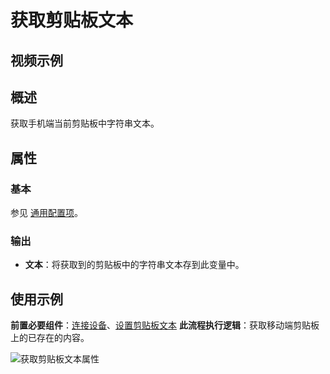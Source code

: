 # 获取剪贴板文本

## 视频示例

## 概述

获取手机端当前剪贴板中字符串文本。

## 属性

### 基本

参见 [通用配置项](../Appendix/CommonConfigurationItems.md)。

### 输出

- **文本**：将获取到的剪贴板中的字符串文本存到此变量中。

## 使用示例

**前置必要组件**：[连接设备](./MobileConnect.md)、[设置剪贴板文本](../PhoneAutomation/MobileSetClipboardText.md)
**此流程执行逻辑**：获取移动端剪贴板上的已存在的内容。

![获取剪贴板文本属性](https://docimages.blob.core.chinacloudapi.cn/images/Activities/getclipboardtext20210319.png)
